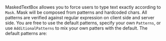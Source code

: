 MaskedTextBox allowes you to force users to type text exactly according to `Mask`. Mask will be composed from patterns and hardcoded chars. All patterns are verified against regular expression on client side and server side. You are free to use the default patterns, specify your own `Patterns`, or use `AdditionalPatterns` to mix your own patters with the default. The default patterns are: